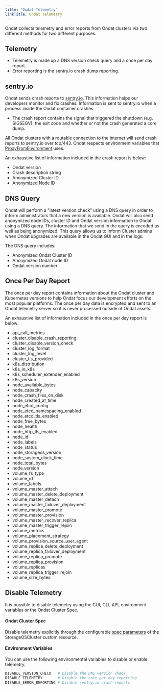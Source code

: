 ```yaml
---
title: "Ondat Telemetry"
linkTitle: Ondat Telemetry
---
```


Ondat collects telemetry and error reports from Ondat clusters via two
different methods for two different purposes.

## Telemetry

* Telemetry is made up a DNS version check query and a once per day report.
* Error reporting is the sentry.io crash dump reporting.

## sentry.io

Ondat sends crash reports to [sentry.io](https://sentry.io). This
information helps our developers monitor and fix crashes. Information is sent
to sentry.io when a process inside the Ondat container
crashes.

* The crash report contains the signal that triggered the shutdown (e.g. SIGSEGV),
the exit code and whether or not the crash generated a core dump.

All Ondat clusters with a routable connection to the internet will send crash
reports to sentry.io over tcp/443. Ondat respects environment variables that
[ProxyFromEnvironment](https://golang.org/pkg/net/http/#ProxyFromEnvironment)
uses.

An exhaustive list of information included in the crash report is below:

* Ondat version
* Crash description string
* Anonymized Cluster ID
* Anonymized Node ID

## DNS Query

Ondat will perform a "latest version check" using a DNS query in order to
inform administrators that a new version is available. Ondat will also send
anonymized node IDs, cluster ID and Ondat version information to Ondat
using a DNS query. The information that we send in the query is encoded as well
as being anonymized. This query allows us to inform Cluster admins when
Ondat upgrades are available in the Ondat GUI and in the logs.

The DNS query includes:

* Anonymized Ondat Cluster ID
* Anonymized Ondat node ID
* Ondat version number

## Once Per Day Report

The once per day report contains information about the Ondat cluster and
Kubernetes versions to help Ondat focus our development efforts on the most
popular platforms. The once per day data is encrypted and sent to an Ondat
telemetry server so it is never processed outside of Ondat assets.

An exhaustive list of information included in the once per day report is below:

* api_call_metrics
* cluster_disable_crash_reporting
* cluster_disable_version_check
* cluster_log_format
* cluster_log_level
* cluster_tls_provided
* k8s_distribution
* k8s_in_k8s
* k8s_scheduler_extender_enabled
* k8s_version
* node_available_bytes
* node_capacity
* node_crash_files_on_disk
* node_created_at_time
* node_etcd_config
* node_etcd_namespacing_enabled
* node_etcd_tls_enabled
* node_free_bytes
* node_health
* node_http_tls_enabled
* node_id
* node_labels
* node_status
* node_storageos_version
* node_system_clock_time
* node_total_bytes
* node_version
* volume_fs_type
* volume_id
* volume_labels
* volume_master_attach
* volume_master_delete_deployment
* volume_master_detach
* volume_master_failover_deployment
* volume_master_promote
* volume_master_provision
* volume_master_recover_replica
* volume_master_trigger_rejoin
* volume_metrics
* volume_placement_strategy
* volume_provision_source_user_agent
* volume_replica_delete_deployment
* volume_replica_failover_deployment
* volume_replica_promote
* volume_replica_provision
* volume_replicas
* volume_replica_trigger_rejoin
* volume_size_bytes

## Disable Telemetry

It is possible to disable telemetry using the GUI, CLI, API, environment
variables or the Ondat Cluster Spec.

#### Ondat Cluster Spec

Disable telemetry explicitly through the configurable [spec parameters](
/docs/reference/cluster-operator/configuration) of the
StorageOSCluster custom resource.

#### Environment Variables

You can use the following environmental variables to disable or enable telemetry.

```bash
DISABLE_VERSION_CHECK   # Disable the DNS version check
DISABLE_TELEMETRY       # Disable the once per day reporting
DISABLE_ERROR_REPORTING # Disable sentry.io crash reports
```
